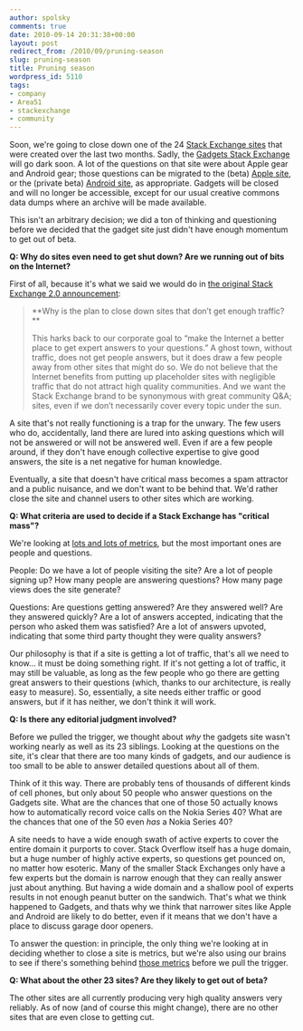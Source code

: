 ```yaml
---
author: spolsky
comments: true
date: 2010-09-14 20:31:38+00:00
layout: post
redirect_from: /2010/09/pruning-season
slug: pruning-season
title: Pruning season
wordpress_id: 5110
tags:
- company
- Area51
- stackexchange
- community
---
```


Soon, we're going to close down one of the 24 [Stack Exchange sites](http://stackexchange.com/sites) that were created over the last two months. Sadly, the [Gadgets Stack Exchange](http://gadgets.stackexchange.com) will go dark soon. A lot of the questions on that site were about Apple gear and Android gear; those questions can be migrated to the (beta) [Apple site](http://apple.stackexchange.com), or the (private beta) [Android site](http://android.stackexchange.com), as appropriate. Gadgets will be closed and will no longer be accessible, except for our usual creative commons data dumps where an archive will be made available.



This isn't an arbitrary decision; we did a ton of thinking and questioning before we decided that the gadget site just didn't have enough momentum to get out of beta.

**Q: Why do sites even need to get shut down? Are we running out of bits on the Internet?**

First of all, because it's what we said we would do in [the original Stack Exchange 2.0 announcement](http://blog.stackoverflow.com/2010/04/changes-to-stack-exchange/):



<blockquote>
**Why is the plan to close down sites that don’t get enough traffic?**

This harks back to our corporate goal to “make the Internet a better place to get expert answers to your questions.” A ghost town, without traffic, does not get people answers, but it does draw a few people away from other sites that might do so. We do not believe that the Internet benefits from putting up placeholder sites with negligible traffic that do not attract high quality communities. And we want the Stack Exchange brand to be synonymous with great community Q&A; sites, even if we don’t necessarily cover every topic under the sun.
</blockquote>



A site that's not really functioning is a trap for the unwary. The few users who do, accidentally, land there are lured into asking questions which will not be answered or will not be answered well. Even if are a few people around, if they don't have enough collective expertise to give good answers, the site is a net negative for human knowledge.

Eventually, a site that doesn't have critical mass becomes a spam attractor and a public nuisance, and we don't want to be behind that. We'd rather close the site and channel users to other sites which are working.

**Q: What criteria are used to decide if a Stack Exchange has "critical mass"?**

We're looking at [lots and lots of metrics](http://stackexchange.com/sites), but the most important ones are people and questions.


People: Do we have a lot of people visiting the site? Are a lot of people signing up? How many people are answering questions? How many page views does the site generate?




Questions: Are questions getting answered? Are they answered well? Are they answered quickly? Are a lot of answers accepted, indicating that the person who asked them was satisfied? Are a lot of answers upvoted, indicating that some third party thought they were quality answers?


Our philosophy is that if a site is getting a lot of traffic, that's all we need to know... it must be doing something right. If it's not getting a lot of traffic, it may still be valuable, as long as the few people who go there are getting great answers to their questions (which, thanks to our architecture, is really easy to measure). So, essentially, a site needs either traffic or good answers, but if it has neither, we don't think it will work.

**Q: Is there any editorial judgment involved?**

Before we pulled the trigger, we thought about _why_ the gadgets site wasn't working nearly as well as its 23 siblings. Looking at the questions on the site, it's clear that there are too many kinds of gadgets, and our audience is too small to be able to answer detailed questions about all of them.

Think of it this way. There are probably tens of thousands of different kinds of cell phones, but only about 50 people who answer questions on the Gadgets site. What are the chances that one of those 50 actually knows how to automatically record voice calls on the Nokia Series 40? What are the chances that one of the 50 even _has_ a Nokia Series 40?

A site needs to have a wide enough swath of active experts to cover the entire domain it purports to cover. Stack Overflow itself has a huge domain, but a huge number of highly active experts, so questions get pounced on, no matter how esoteric. Many of the smaller Stack Exchanges only have a few experts but the domain is narrow enough that they can really answer just about anything. But having a wide domain and a shallow pool of experts results in not enough peanut butter on the sandwich. That's what we think happened to Gadgets, and thats why we think that narrower sites like Apple and Android are likely to do better, even if it means that we don't have a place to discuss garage door openers.

To answer the question: in principle, the only thing we're looking at in deciding whether to close a site is metrics, but we're also using our brains to see if there's something behind [those metrics](http://stackexchange.com/sites) before we pull the trigger.

**Q: What about the other 23 sites? Are they likely to get out of beta?**

The other sites are all currently producing very high quality answers very reliably. As of now (and of course this might change), there are no other sites that are even close to getting cut.
